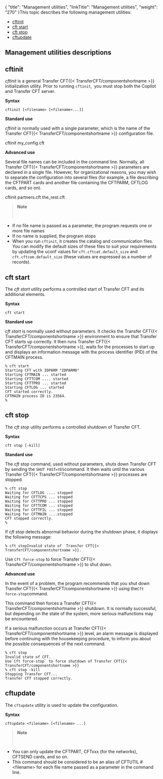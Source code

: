 {
    "title": "Management  utilities",
    "linkTitle": "Management utilities",
    "weight": "270"
}This topic describes the following management utilities:

- [cftinit](#cftinit)
- [cft start](#cftstart)
- [cft stop](#cftstop)
- [cftupdate](#cftupdate)

## Management utilities descriptions

<span id="cftinit"></span>

## cftinit

*cftinit* is a general Transfer CFT{{< TransferCFT/componentshortname  >}}
initialization utility. Prior to running `cftinit`,` `you must stop both the Copilot and Transfer CFT server.

**Syntax**

`cftinit [<filename> [<filename>...]]`

**Standard use**

*cftinit* is normally used with a single
parameter, which is the name of the Transfer CFT{{< TransferCFT/componentshortname  >}} configuration file.

cftinit my\_config.cft

**Advanced use**

Several file names can be included in the command line. Normally, all
Transfer CFT{{< TransferCFT/componentshortname  >}} parameters are declared in a single file. However, for organizational
reasons, you may wish to separate the configuration into several files
(for example, a file describing the CFTPART cards and another file containing
the CFTPARM, CFTLOG cards, and so on).

cftinit partners.cft the\_rest.cft

> **Note**
>
>  

- If no file name
    is passed as a parameter, the program requests one or more file names
- If no name is supplied,
    the program stops
- When you run `cftinit`, it creates the catalog and communication files. You can modify the default sizes of these files to suit your requirements by updating the uconf values for `cft.cftcat.default_size` and `cft.cftcom.default_size` (these values are expressed as a number of records).

<span id="cftstart"></span>

## cft start

The *cft start* utility performs a controlled start of Transfer
CFT and its additional elements.

**Syntax**

`cft start `

**Standard use**

*cft start* is normally used without
parameters. It checks the Transfer CFT{{< TransferCFT/componentshortname  >}} environment to ensure that Transfer
CFT starts up correctly. It then runs Transfer CFT{{< TransferCFT/componentshortname  >}}, waits for the processes
to start up and displays an information message with the process identifier
(PID) of the CFTMAIN process.

```
% cft start
Starting CFT with IDPARM "IDPARM0"
Starting CFTMAIN ... started
Starting CFTTCOM .... started
Starting CFTTPRO ... started
Starting CFTLOG ... started
CFT started correctly.
CFTMAIN process ID is 23564.
%
```
<span id="cftstop"></span>

## cft stop

The *cft stop* utility performs a controlled shutdown of Transfer
CFT.

**Syntax**

`cft stop [-kill]`

**Standard use**

The *cft stop* command, used without parameters, shuts down Transfer
CFT by sending the `SHUT FAST=YES`command. It then waits until the
various Transfer CFT{{< TransferCFT/componentshortname  >}} processes are stopped.

```
% cft stop
Waiting for CFTLOG .... stopped
Waiting for CFTTCPS ... stopped
Waiting for CFTTPRO ... stopped
Waiting for CFTTCOM ... stopped
Waiting for CFTTFIL ... stopped
Waiting for CFTMAIN ....stopped
CFT stopped correctly.
%
```

If *cft stop* detects abnormal behavior during the shutdown phase,
it displays the following message:

`% cft stopInvalid state of  Transfer CFT{{< TransferCFT/componentshortname >}}.`

Use `Cft force-stop` to force Transfer CFT{{< TransferCFT/componentshortname  >}} to shut down.

**Advanced use**

In the event of a problem, the program recommends that you shut down
Transfer CFT{{< TransferCFT/componentshortname  >}} using the`Cft force-stop`command.

This command then forces a Transfer CFT{{< TransferCFT/componentshortname  >}} shutdown. It is normally successful,
but depending on the state of the system, more serious malfunctions may
be encountered.

If a serious malfunction occurs at Transfer CFT{{< TransferCFT/componentshortname  >}} level, an alarm message
is displayed before continuing with the housekeeping procedure, to inform
you about the possible consequences of the next command.

```
% cft stop
Invalid state of CFT.
Use`Cft force-stop` to force shutdown of Transfer CFT{{< TransferCFT/componentshortname >}}
% cft stop -kill
Stopping Transfer CFT...
Transfer CFT stopped correctly.
```
<span id="cftupdate"></span>

## cftupdate

The `cftupdate` utility is used to update the configuration.

**Syntax**

`cftupdate <filename> [<filename> ...]`

> **Note**
>
>  

- You can only update
    the CFTPART, CFTxxx (for the networks), CFTSEND cards, and so on.
- This command should
    be considered to be an alias of CFTUTIL #&lt;filename> for each file
    name passed as a parameter in the command line.
